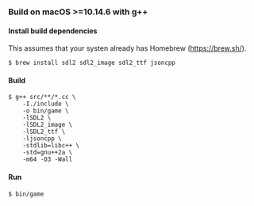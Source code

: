 ### Build on macOS >=10.14.6 with g++

#### Install build dependencies

This assumes that your systen already has Homebrew (https://brew.sh/).

`$ brew install sdl2 sdl2_image sdl2_ttf jsoncpp`

#### Build

```
$ g++ src/**/*.cc \
    -I./include \
    -o bin/game \
    -lSDL2 \
    -lSDL2_image \
    -lSDL2_ttf \
    -ljsoncpp \
    -stdlib=libc++ \
    -std=gnu++2a \
    -m64 -O3 -Wall
```

#### Run

`$ bin/game`